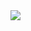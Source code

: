 <!DOCTYPE html>
<html lang="pt-br">
<head>

</head>
<body>
    <img src= "https://www.google.com/url?sa=i&url=https%3A%2F%2Fscalait.com%2Ftendencias%2Fimplemente-o-controle-de-acesso-a-aplicacoes-web-e-mobile-em-poucos-passos%2F&psig=AOvVaw3-      eXHZegY6z6fGuxraq2_o&ust=1687731342401000&source=images&cd=vfe&ved=0CBEQjRxqFwoTCPixuqr33P8CFQAAAAAdAAAAABAb.jpg](https://blog.convisoappsec.com/wp-content/uploads/2023/05/356abea8-287f-4dbd-8bdf-    fbb98aff8b85.png)https://blog.convisoappsec.com/wp-content/uploads/2023/05/356abea8-287f-4dbd-8bdf-fbb98aff8b85.png">
</body>
</html>

